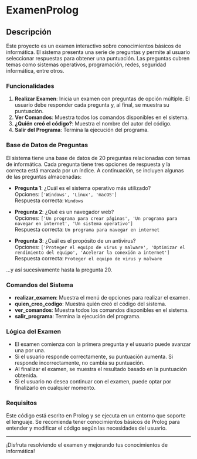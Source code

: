 # ExamenProlog
## Descripción

Este proyecto es un examen interactivo sobre conocimientos básicos de informática. El sistema presenta una serie de preguntas y permite al usuario seleccionar respuestas para obtener una puntuación. Las preguntas cubren temas como sistemas operativos, programación, redes, seguridad informática, entre otros.

### Funcionalidades

1. **Realizar Examen**: Inicia un examen con preguntas de opción múltiple. El usuario debe responder cada pregunta y, al final, se muestra su puntuación.
2. **Ver Comandos**: Muestra todos los comandos disponibles en el sistema.
3. **¿Quién creó el código?**: Muestra el nombre del autor del código.
4. **Salir del Programa**: Termina la ejecución del programa.

### Base de Datos de Preguntas

El sistema tiene una base de datos de 20 preguntas relacionadas con temas de informática. Cada pregunta tiene tres opciones de respuesta y la correcta está marcada por un índice. A continuación, se incluyen algunas de las preguntas almacenadas:

- **Pregunta 1**: ¿Cuál es el sistema operativo más utilizado?  
  Opciones: `['Windows', 'Linux', 'macOS']`  
  Respuesta correcta: `Windows`

- **Pregunta 2**: ¿Qué es un navegador web?  
  Opciones: `['Un programa para crear páginas', 'Un programa para navegar en internet', 'Un sistema operativo']`  
  Respuesta correcta: `Un programa para navegar en internet`

- **Pregunta 3**: ¿Cuál es el propósito de un antivirus?  
  Opciones: `['Proteger el equipo de virus y malware', 'Optimizar el rendimiento del equipo', 'Acelerar la conexión a internet']`  
  Respuesta correcta: `Proteger el equipo de virus y malware`

...y así sucesivamente hasta la pregunta 20.

### Comandos del Sistema

- **realizar_examen**: Muestra el menú de opciones para realizar el examen.
- **quien_creo_codigo**: Muestra quién creó el código del sistema.
- **ver_comandos**: Muestra todos los comandos disponibles en el sistema.
- **salir_programa**: Termina la ejecución del programa.

### Lógica del Examen

- El examen comienza con la primera pregunta y el usuario puede avanzar una por una.
- Si el usuario responde correctamente, su puntuación aumenta. Si responde incorrectamente, no cambia su puntuación.
- Al finalizar el examen, se muestra el resultado basado en la puntuación obtenida.
- Si el usuario no desea continuar con el examen, puede optar por finalizarlo en cualquier momento.

### Requisitos

Este código está escrito en Prolog y se ejecuta en un entorno que soporte el lenguaje. Se recomienda tener conocimientos básicos de Prolog para entender y modificar el código según las necesidades del usuario.

---

¡Disfruta resolviendo el examen y mejorando tus conocimientos de informática!

